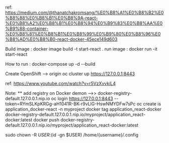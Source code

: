 ref: https://medium.com/@thanatchakromsang/%E0%B8%A1%E0%B8%B2%E0%B8%88%E0%B8%B1%E0%B8%9A-react-%E0%B8%A2%E0%B8%B1%E0%B8%94%E0%B9%83%E0%B8%AA%E0%B9%88-container-%E0%B8%81%E0%B8%B1%E0%B8%99%E0%B9%80%E0%B8%96%E0%B8%AD%E0%B8%B0-react-docker-45ece149d603

Build image : docker image build -t start-react .
run image : docker run -it start-react

How to run : docker-compose up -d --build

Create OpenShift --> origin
oc cluster up
https://127.0.0.1:8443

ref: https://www.youtube.com/watch?v=r5VzXvvkiL4


Note: 
** add registry on Docker demon -->> docker-registry-default.127.0.0.1.nip.io
oc login https://127.0.0.1:8443 --token=RYmSLKpKRGg-aH1041R-BK-r9vLlG-HswNMYDFw7sPc
oc create is application_docker-react -n myproject
docker tag application_react-docker docker-registry-default.127.0.0.1.nip.io/myproject/application_react-docker:latest
docker push docker-registry-default.127.0.0.1.nip.io/myproject/application_react-docker:latest

sudo chown -R $USER:$(id -gn $USER) /home/{username}/.config
